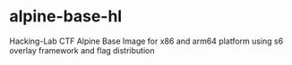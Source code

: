 # alpine-base-hl
Hacking-Lab CTF Alpine Base Image for x86 and arm64 platform using s6 overlay framework and flag distribution
